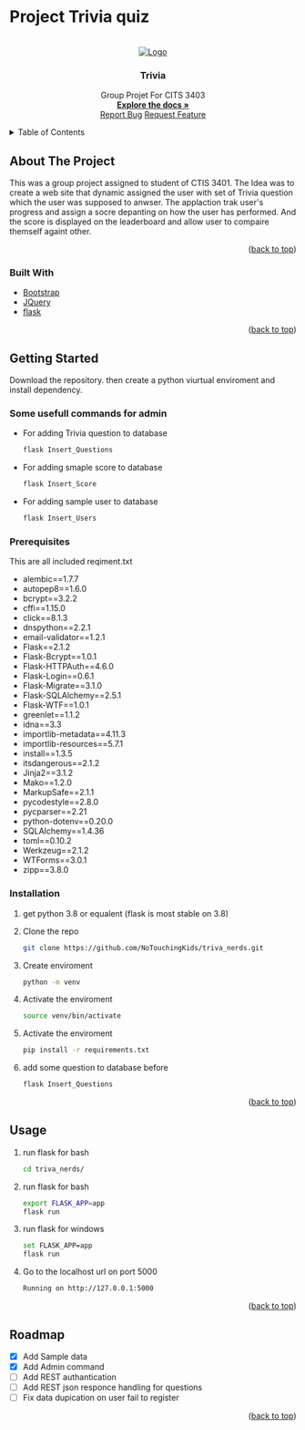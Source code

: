 # Project Trivia quiz

<div id="top"></div>

<br />
<div align="center">
  <a href="https://github.com/NoTouchingKids/triva_nerds/blob/ff4947e04ffa7bdb7f568eca5985707805d74fdf/Reasource/Home Page.png">
    <img src="images/logo.png" alt="Logo">
  </a>

  <h3 align="center">Trivia</h3>

  <p align="center">
    Group Projet For CITS 3403
    <br />
    <a href="https://github.com/github_username/Trivia"><strong>Explore the docs »</strong></a>
    <br />
    <a href="https://github.com/github_username/Trivia/issues">Report Bug</a>
    <a href="https://github.com/github_username/Trivia/issues">Request Feature</a>
  </p>
</div>



<details>
  <summary>Table of Contents</summary>
  <ol>
    <li>
      <a href="#about-the-project">About The Project</a>
      <ul>
        <li><a href="#built-with">Built With</a></li>
      </ul>
    </li>
    <li>
      <a href="#getting-started">Getting Started</a>
      <ul>
        <li><a href="#prerequisites">Prerequisites</a></li>
        <li><a href="#installation">Installation</a></li>
      </ul>
    </li>
    <li><a href="#usage">Usage</a></li>
  </ol>
</details>



## About The Project

This was a group project assigned to student of CTIS 3401.
The Idea was to create a web site that dynamic assigned the user with set of Trivia question which the user was supposed to anwser.
The applaction trak user's progress and assign a socre depanting on how the user has performed. 
And the score is displayed on the leaderboard and allow user to compaire themself againt other.

<p align="right">(<a href="#top">back to top</a>)</p>



### Built With

* [Bootstrap](https://getbootstrap.com)
* [JQuery](https://jquery.com)
* [flask](https://flask.palletsprojects.com/en/2.1.x/)

<p align="right">(<a href="#top">back to top</a>)</p>



## Getting Started

Download the repository. then create a python viurtual enviroment and install dependency.

### Some usefull commands for admin 
* For adding Trivia question to database
   ```sh
   flask Insert_Questions
   ```
* For adding smaple score to database
   ```sh
   flask Insert_Score
   ```
* For adding sample user to database
   ```sh
   flask Insert_Users
   ```



### Prerequisites
This are all included reqiment.txt

* alembic==1.7.7
* autopep8==1.6.0
* bcrypt==3.2.2
* cffi==1.15.0
* click==8.1.3
* dnspython==2.2.1
* email-validator==1.2.1
* Flask==2.1.2
* Flask-Bcrypt==1.0.1
* Flask-HTTPAuth==4.6.0
* Flask-Login==0.6.1
* Flask-Migrate==3.1.0
* Flask-SQLAlchemy==2.5.1
* Flask-WTF==1.0.1
* greenlet==1.1.2
* idna==3.3
* importlib-metadata==4.11.3
* importlib-resources==5.7.1
* install==1.3.5
* itsdangerous==2.1.2
* Jinja2==3.1.2
* Mako==1.2.0
* MarkupSafe==2.1.1
* pycodestyle==2.8.0
* pycparser==2.21
* python-dotenv==0.20.0
* SQLAlchemy==1.4.36
* toml==0.10.2
* Werkzeug==2.1.2
* WTForms==3.0.1
* zipp==3.8.0


### Installation

1. get python 3.8 or equalent (flask is most stable on 3.8)

2. Clone the repo
   ```sh
   git clone https://github.com/NoTouchingKids/triva_nerds.git
   ```
3. Create enviroment
   ```sh
   python -m venv
   ```
4. Activate the enviroment
   ```sh
   source venv/bin/activate
   ```
5. Activate the enviroment
   ```sh
   pip install -r requirements.txt
   ```
6. add some question to database before
   ```sh
   flask Insert_Questions
   ```

<p align="right">(<a href="#top">back to top</a>)</p>


## Usage

1. run flask for bash
   ```sh
   cd triva_nerds/
   ```

2. run flask for bash
   ```sh
   export FLASK_APP=app
   flask run
   ```

2. run flask for windows
   ```sh
   set FLASK_APP=app
   flask run
   ```

3. Go to the localhost url on port 5000
   ```sh
   Running on http://127.0.0.1:5000
   ```
   
<p align="right">(<a href="#top">back to top</a>)</p>


<!-- ROADMAP -->
## Roadmap

- [x] Add Sample data
- [x] Add Admin command 
- [ ] Add REST authantication
- [ ] Add REST json responce handling for questions
- [ ] Fix data dupication on user fail to register

<p align="right">(<a href="#top">back to top</a>)</p>